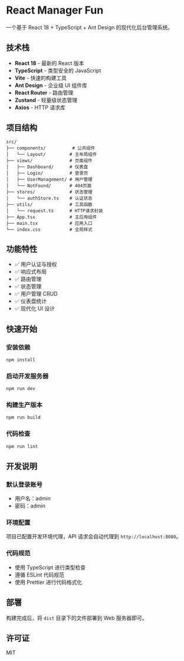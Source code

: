 # React Manager Fun

一个基于 React 18 + TypeScript + Ant Design 的现代化后台管理系统。

## 技术栈

- **React 18** - 最新的 React 版本
- **TypeScript** - 类型安全的 JavaScript
- **Vite** - 快速的构建工具
- **Ant Design** - 企业级 UI 组件库
- **React Router** - 路由管理
- **Zustand** - 轻量级状态管理
- **Axios** - HTTP 请求库

## 项目结构

```
src/
├── components/          # 公共组件
│   └── Layout/         # 主布局组件
├── views/              # 页面组件
│   ├── Dashboard/      # 仪表盘
│   ├── Login/          # 登录页
│   ├── UserManagement/ # 用户管理
│   └── NotFound/       # 404页面
├── stores/             # 状态管理
│   └── authStore.ts    # 认证状态
├── utils/              # 工具函数
│   └── request.ts      # HTTP请求封装
├── App.tsx             # 主应用组件
├── main.tsx            # 应用入口
└── index.css           # 全局样式
```

## 功能特性

- ✅ 用户认证与授权
- ✅ 响应式布局
- ✅ 路由管理
- ✅ 状态管理
- ✅ 用户管理 CRUD
- ✅ 仪表盘统计
- ✅ 现代化 UI 设计

## 快速开始

### 安装依赖

```bash
npm install
```

### 启动开发服务器

```bash
npm run dev
```

### 构建生产版本

```bash
npm run build
```

### 代码检查

```bash
npm run lint
```

## 开发说明

### 默认登录账号

- 用户名：admin
- 密码：admin

### 环境配置

项目已配置开发环境代理，API 请求会自动代理到 `http://localhost:8080`。

### 代码规范

- 使用 TypeScript 进行类型检查
- 遵循 ESLint 代码规范
- 使用 Prettier 进行代码格式化

## 部署

构建完成后，将 `dist` 目录下的文件部署到 Web 服务器即可。

## 许可证

MIT 
